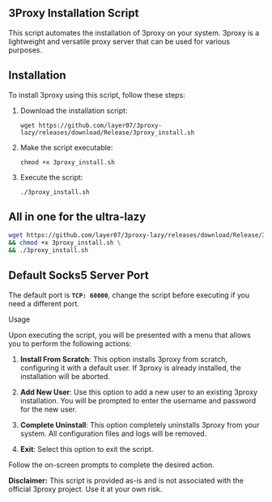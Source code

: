  ## 3Proxy Installation Script

 This script automates the installation of 3proxy on your system. 3proxy is a lightweight and versatile proxy server that can be used for various purposes.

 ## Installation

 To install 3proxy using this script, follow these steps:

 1. Download the installation script:

    ```
    wget https://github.com/layer07/3proxy-lazy/releases/download/Release/3proxy_install.sh
    ```

 2. Make the script executable:

    ```
    chmod +x 3proxy_install.sh
    ```

 3. Execute the script:

    ```
    ./3proxy_install.sh
    ```


## All in one for the ultra-lazy
```bash
wget https://github.com/layer07/3proxy-lazy/releases/download/Release/3proxy_install.sh \
&& chmod +x 3proxy_install.sh \
&& ./3proxy_install.sh
```
## Default Socks5 Server Port
The default port is **`TCP: 60000`**, change the script before executing if you need a different port. 

 Usage

 Upon executing the script, you will be presented with a menu that allows you to perform the following actions:

 1. **Install From Scratch**: This option installs 3proxy from scratch, configuring it with a default user. If 3proxy is already installed, the installation will be aborted.

 2. **Add New User**: Use this option to add a new user to an existing 3proxy installation. You will be prompted to enter the username and password for the new user.

 3. **Complete Uninstall**: This option completely uninstalls 3proxy from your system. All configuration files and logs will be removed.

 4. **Exit**: Select this option to exit the script.

 Follow the on-screen prompts to complete the desired action. 

 **Disclaimer:** This script is provided as-is and is not associated with the official 3proxy project. Use it at your own risk.

